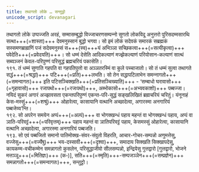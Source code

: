 ```yaml
---
title: तथागतो लोके … सन्तुट्ठो
unicode_script: devanagari
---
```


तथागतो लोके उप्पज्जति अरहं, सम्मासम्बुद्धो विज्‍जाचरणसम्पन्‍नो सुगतो लोकविदू अनुत्तरो पुरिसदम्मसारथि सत्था+++(=शास्ता)+++ देवमनुस्सानं बुद्धो भगवा। सो इमं लोकं सदेवकं समारकं सब्रह्मकं सस्समणब्राह्मणिं पजं सदेवमनुस्सं स+++(स्व)+++यं अभिञ्‍ञा सच्छिकत्वा+++(=सत्यीकृत्वा)+++ पवेदेति+++(=प्रवेदयति)+++। सो धम्मं देसेति आदिकल्याणं मज्झेकल्याणं परियोसान-कल्याणं सात्थं सब्यञ्‍जनं केवल-परिपुण्णं परिसुद्धं ब्रह्मचरियं पकासेति।  
१९१. तं धम्मं सुणाति गहपति वा गहपतिपुत्तो वा अञ्‍ञतरस्मिं वा कुले पच्‍चाजातो। सो तं धम्मं सुत्वा तथागते सद्धं+++(=श्रद्धां)+++ पटि+++(=प्रति)+++लभति। सो तेन सद्धापटिलाभेन समन्‍नागतो+++(=समन्वागतः)+++ इति पटिसञ्‍चिक्खति+++(=प्रतिसञ्चिख्याति)+++ - ‘सम्बाधो घरावासो+++(=गृहावासो)+++ रजापथो+++(=रजःपथो)+++, अब्भोकासो+++(=अभ्यवकाशो)+++ पब्बज्‍जा। नयिदं सुकरं अगारं अज्झावसता एकन्तपरिपुण्णं एकन्त-परि-सुद्धं सङ्खलिखितं ब्रह्मचरियं चरितुं। यंनूनाहं केस-मस्सुं+++(=शश्रुं)+++ ओहारेत्वा, कासायानि वत्थानि अच्छादेत्वा, अगारस्मा अनगारियं पब्बजेय्य’न्ति।  
१९२. सो अपरेन समयेन अप्पं+++(=अल्पं)+++ वा भोगक्खन्धं पहाय महन्तं वा भोगक्खन्धं पहाय, अप्पं वा ञाति-परिवट्टं+++(=परिवृत्तम्)+++ पहाय महन्तं वा ञातिपरिवट्टं पहाय, केसमस्सुं ओहारेत्वा, कासायानि वत्थानि अच्छादेत्वा, अगारस्मा अनगारियं पब्बजति।  
१९३. सो एवं पब्बजितो समानो पातिमोक्ख-संवर-संवुतो विहरति, आचार-गोचर-सम्पन्नो अणुमत्तेसु, वज्जेसु+++(=वर्ज्येषु)+++ भय-दस्सावी+++(=दृश्वा)+++, समादाय सिक्खति सिक्खापदेसु, कायकम्म-वचीकम्मेन समन्नागतो कुसलेन, परिसुद्धाजीवो सीलसम्पन्नो, इन्द्रियेसु गुत्तद्वारो [गुत्तद्वारो, भोजने मत्तञ्ञू+++(=मितिज्ञः)+++ (क॰)], सति+++(=स्मृति)+++-सम्पजञ्ञेन+++(=सम्प्रज्ञेन)+++ समन्नागतो+++(=समन्वागतः)+++, सन्तुट्ठो।  
